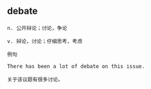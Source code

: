 ## debate
```
n. 公开辩论；讨论，争论

v. 辩论，讨论；仔细思考，考虑

例句

There has been a lot of debate on this issue.

关于该议题有很多讨论。
```